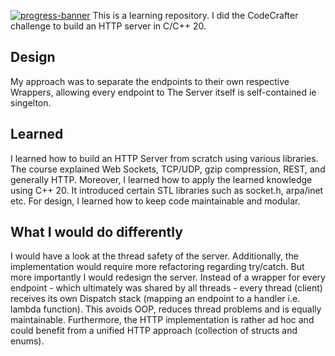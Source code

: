 [![progress-banner](https://backend.codecrafters.io/progress/http-server/121c341e-b9dc-458f-9e5e-dd4e7aa5ae9a)](https://app.codecrafters.io/users/nippongun?r=2qF)
This is a learning repository. I did the CodeCrafter challenge to build an HTTP server in C/C++ 20. 

## Design
My approach was to separate the endpoints to their own respective Wrappers, allowing every endpoint to  The Server itself is self-contained ie singelton. 

## Learned
I learned how to build an HTTP Server from scratch using various libraries. The course explained Web Sockets, TCP/UDP, gzip compression, REST, and generally HTTP.
Moreover, I learned how to apply the learned knowledge using C++ 20. It introduced certain STL libraries such as socket.h, arpa/inet etc.
For design, I learned how to keep code maintainable and modular.

## What I would do differently
I would have a look at the thread safety of the server. Additionally, the implementation would require more refactoring regarding try/catch.
But more importantly I would redesign the server. Instead of a wrapper for every endpoint - which ultimately was shared by all threads - every thread (client) receives its own Dispatch stack (mapping an endpoint to a handler i.e. lambda function). This avoids OOP, reduces thread problems and is equally maintainable. Furthermore, the HTTP implementation is rather ad hoc and could benefit from a unified HTTP approach (collection of structs and enums).

